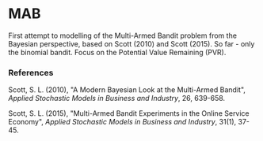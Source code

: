 # MAB
First attempt to modelling of the Multi-Armed Bandit problem from the Bayesian perspective, based on Scott (2010) and Scott (2015). So far - only the binomial bandit. Focus on the Potential Value Remaining (PVR).

### References
Scott, S. L. (2010), "A Modern Bayesian Look at the Multi-Armed Bandit", _Applied Stochastic Models in Business and Industry_, 26, 639-658.

Scott, S. L. (2015), "Multi-Armed Bandit Experiments in the Online Service Economy", _Applied Stochastic Models in Business and Industry_, 31(1), 37-45.
